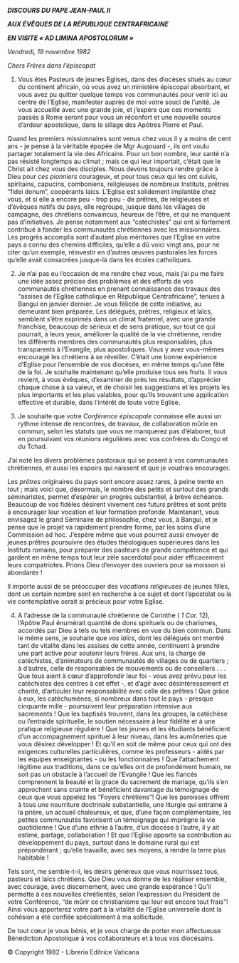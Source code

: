***DISCOURS DU PAPE JEAN-PAUL II***

***AUX ÉVÊQUES DE LA RÉPUBLIQUE CENTRAFRICAINE***

***EN VISITE « AD LIMINA APOSTOLORUM »***

*Vendredi, 19 novembre 1982*

*Chers Frères dans l’épiscopat*

1. Vous êtes Pasteurs de jeunes Eglises, dans des diocèses situés au cœur du continent africain, où vous avez un ministère épiscopal absorbant, et vous avez pu quitter quelque temps vos communautés pour venir ici au centre de l’Eglise, manifester auprès de moi votre souci de l’unité. Je vous accueille avec une grande joie, et j’espère que ces moments passés à Rome seront pour vous un réconfort et une nouvelle source d’ardeur apostolique, dans le sillage des Apôtres Pierre et Paul.

Quand les premiers missionnaires sont venus chez vous il y a moins de cent ans - je pense à la véritable épopée de Mgr Augouard -, ils ont voulu partager totalement la vie des Africains. Pour un bon nombre, leur santé n’a pas résisté longtemps au climat ; mais ce qui leur importait, c’était que le Christ ait chez vous des disciples. Nous devons toujours rendre grâce à Dieu pour *ces pionniers* courageux, et pour tous ceux qui les ont suivis, spiritains, capucins, comboniens, religieuses de nombreux Instituts, prêtres “fidei donum”, coopérants laïcs. L’Eglise est solidement implantée chez vous, et si elle a encore peu - trop peu - de prêtres, de religieuses et d’évêques natifs du pays, elle regroupe, jusque dans les villages de campagne, des chrétiens convaincus, heureux de l’être, et qui ne manquent pas d’initiatives. Je pense notamment aux “catéchistes” qui ont si fortement contribué à fonder les communautés chrétiennes avec les missionnaires. Les progrès accomplis sont d’autant plus méritoires que l’Eglise en votre pays a connu des chemins difficiles, qu’elle a dû voici vingt ans, pour ne citer qu’un exemple, réinvestir en d’autres œuvres pastorales les forces qu’elle avait consacrées jusque-là dans les écoles catholiques.

2. Je n’ai pas eu l’occasion de me rendre chez vous, mais j’ai pu me faire une idée assez précise des problèmes et des efforts de vos communautés chrétiennes en prenant connaissance des travaux des “assises de l’Eglise catholique en République Centrafricaine”, tenues à Bangui en janvier dernier. Je vous félicite de cette initiative, au demeurant bien préparée. Les délégués, prêtres, religieux et laïcs, semblent s’être exprimés dans un climat fraternel, avec une grande franchise, beaucoup de sérieux et de sens pratique, sur tout ce qui pourrait, à leurs yeux, améliorer la qualité de la vie chrétienne, rendre les différents membres des communautés plus responsables, plus transparents à l’Evangile, plus apostoliques. Vous y avez vous-mêmes encouragé les chrétiens à se réveiller. C’était une bonne expérience d’Eglise pour l’ensemble de vos diocèses, en même temps qu’une fête de la foi. Je souhaite maintenant qu’elle produise tous ses fruits. Il vous revient, à vous évêques, d’examiner de près les résultats, d’apprécier chaque chose à sa valeur, et de choisir les suggestions et les projets les plus importants et les plus valables, pour qu’ils trouvent une application effective et durable, dans l’intérêt de toute votre Eglise.

3. Je souhaite que votre *Conférence épiscopale* connaisse elle aussi un rythme intense de rencontres, de travaux, de collaboration mûrie en commun, selon les statuts que vous ne manquerez pas d’élaborer, tout en poursuivant vos réunions régulières avec vos confrères du Congo et du Tchad.

J’ai noté les divers problèmes pastoraux qui se posent à vos communautés chrétiennes, et aussi les espoirs qui naissent et que je voudrais encourager.

Les *prêtres* originaires du pays sont encore assez rares, à peine trente en tout ; mais voici que, désormais, le nombre des petits et surtout des grands séminaristes, permet d’espérer un progrès substantiel, à brève échéance. Beaucoup de vos fidèles désirent vivement ces futurs prêtres et sont prêts à encourager leur vocation et leur formation profonde. Maintenant, vous envisagez le grand Séminaire de philosophie, chez vous, à Bangui, et je pense que le projet va rapidement prendre forme, par les soins d’une Commission ad hoc. J’espère même que vous pourrez aussi envoyer de jeunes prêtres poursuivre des études théologiques supérieures dans les Instituts romains, pour préparer des pasteurs de grande compétence et qui gardent en même temps tout leur zèle sacerdotal pour aider efficacement leurs compatriotes. Prions Dieu d’envoyer des ouvriers pour sa moisson si abondante !

Il importe aussi de se préoccuper des *vocations religieuses* de jeunes filles, dont un certain nombre sont en recherche à ce sujet et dont l’apostolat ou la vie contemplative serait si précieux pour votre Eglise.

4. A l’adresse de la communauté chrétienne de Corinthe ( *1 Cor.* 12), l’Apôtre Paul énumérait quantité de dons spirituels ou de charismes, accordés par Dieu à tels ou tels membres en vue du bien commun. Dans le même sens, je souhaite que *vos laïcs*, dont les délégués ont montré tant de vitalité dans les assises de cette année, continuent à prendre une part active pour soutenir leurs frères. Aux uns, la charge de catéchistes, d’animateurs de communautés de villages ou de quartiers ; à d’autres, celle de responsables de mouvements ou de conseillers . . . Que tous aient à cœur d’approfondir leur foi - vous avez prévu pour les catéchistes des centres à cet effet -, et d’agir avec désintéressement et charité, d’articuler leur responsabilité avec celle des prêtres ! Que grâce à eux, les catéchumènes, si nombreux dans tout le pays - presque cinquante mille - poursuivent leur préparation intensive aux sacrements ! Que les baptisés trouvent, dans les groupes, la catéchèse ou l’entraide spirituelle, le soutien nécessaire à leur fidélité et à une pratique religieuse régulière ! Que les jeunes et les étudiants bénéficient d’un accompagnement spirituel à leur niveau, dans les aumôneries que vous désirez développer ! Et qu’il en soit de même pour ceux qui ont des exigences culturelles particulières, comme les professeurs - aidés par les équipes enseignantes - ou les fonctionnaires ! Que l’attachement légitime aux traditions, dans ce qu’elles ont de profondément humain, ne soit pas un obstacle à l’accueil de l’Evangile ! Que les fiancés comprennent la beauté et la grace du sacrement de mariage, qu’ils s’en approchent sans crainte et bénéficient davantage du témoignage de ceux que vous appelez les “Foyers chrétiens”! Que les paroisses offrent à tous une nourriture doctrinale substantielle, une liturgie qui entraine à la prière, un accueil chaleureux, et que, d’une façon complémentaire, les petites communautés favorisent un témoignage qui imprègne la vie quotidienne ! Que d’une ethnie à l’autre, d’un diocèse à l’autre, il y ait estime, partage, collaboration ! Et que l’Eglise apporte sa contribution au développement du pays, surtout dans le domaine rural qui est prépondérant ; qu’elle travaille, avec ses moyens, à rendre la terre plus habitable !

Tels sont, me semble-t-il, les désirs généreux que vous nourrissez tous, pasteurs et laïcs chrétiens. Que Dieu vous donne de les réaliser ensemble, avec courage, avec discernement, avec une grande espérance ! Qu’il permette à ces nouvelles chrétientés, selon l’expression du Président de votre Conférence, “de mûrir ce christianisme qui leur est encore tout frais”! Ainsi vous apporterez votre part à la vitalité de l’Eglise universelle dont la cohésion a été confiée spécialement à ma sollicitude.

De tout cœur je vous bénis, et je vous charge de porter mon affectueuse Bénédiction Apostolique à vos collaborateurs et à tous vos diocésains.

© Copyright 1982 - Libreria Editrice Vaticana